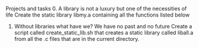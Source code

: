 Projects and tasks
0. A library is not a luxury but one of the necessities of life
Create the static library libmy.a containing all the functions listed below
1. Without libraries what have we? We have no past and no future
Create a script called create_static_lib.sh that creates a static library called liball.a from all the .c files that are in the current directory.
